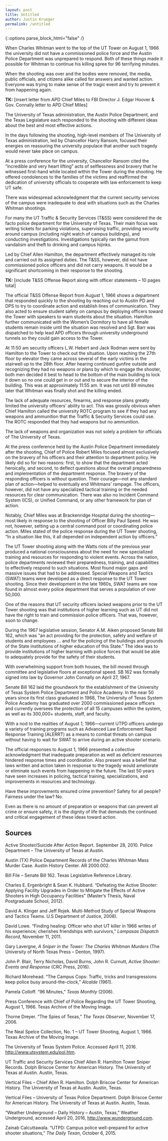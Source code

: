 ```yaml
---
layout: post
title: Untitled
author: Justin Krueger
permalink: /untitled
---
```

<div class="white bar"><div class="container"><div class="col-sm-12 col-md-10 col-md-offset-1 col-lg-8 col-lg-offset-2 post-content">
{::options parse_block_html="false" /}

When Charles Whitman went to the top of the UT Tower on August 1, 1966 the university did not have a commissioned police force and the Austin Police Department was unprepared to respond.  Both of these things made it possible for Whitman to continue his killing spree for 96 terrifying minutes.   

When the shooting was over and the bodies were removed, the media, public officials, and citizens alike called for answers and wanted action.  Everyone was trying to make sense of the tragic event and try to prevent it from happening again.

**TK:** [insert letter from APD Chief Miles to FBI Director J. Edgar Hoover &amp; Gov. Connally letter to APD Chief Miles] 

The University of Texas administration, the Austin Police Department, and the Texas Legislature each responded to the shooting with different ideas about the best and most effective actions. 

In the days following the shooting, high-level members of The University of Texas administration, led by Chancellor Harry Ransom, focused their energies on reassuring the university populace that another such tragedy would never take place on campus.  

At a press conference for the university, Chancellor Ransom cited the “incredible and very heart lifting” acts of selflessness and bravery that he witnessed first-hand while located within the Tower during the shooting.  He offered condolences to the families of the victims and reaffirmed the dedication of university officials to cooperate with law enforcement to keep UT safe.    

There was widespread acknowledgment that the current security services of the campus were inadequate to deal with situations such as the Charles Whitman shootings.  

For many the UT Traffic &amp; Security Services (T&amp;SS) were considered the de facto police department for the University of Texas.  Their main focus was writing tickets for parking violations, supervising traffic, providing security around campus (including night watch of campus buildings), and conducting investigations.  Investigations typically ran the gamut from vandalism and theft to drinking and campus hijinks.   

Led by Chief Allen Hamilton, the department effectively managed its role and carried out its assigned duties.  The T&amp;SS, however, did not have commissioned police officers and did not carry weapons.  It would be a significant shortcoming in their response to the shooting.   

**TK:** [include T&amp;SS Offense Report along with officer statements – 10 pages total]

The official T&amp;SS Offense Report from August 1, 1966 shows a department that responded quickly to the shooting by reaching out to Austin PD and DPS to try to coordinate action and establish lines of communication.  They also acted to ensure student safety on campus by deploying officers toward the Tower with speakers to warn students about the situation.  Hamilton further communicated with the Women’s Dormitory to have all female students remain inside until the situation was resolved and Sgt. Barr was dispatched to help lead APD officers through university underground tunnels so they could gain access to the Tower.   

At 11:50 am security officers L.W. Hebert and Jack Rodman were sent by Hamilton to the Tower to check out the situation.  Upon reaching the 27th floor by elevator they came across several of the early victims in the stairwell up to the 28th floor.  After hearing continued gunfire outside and recognizing they had no weapons or plans by which to engage the shooter, both men decided it best to head to the bottom of the main building to lock it down so no one could get in or out and to secure the interior of the building.  This was at approximately 11:55 am. It was not until 89 minutes later that Whitman was finally shot and the killing ended.   

The lack of adequate resources, firearms, and response plans greatly limited the university officers’ ability to act. This was grossly obvious when Chief Hamilton called the university ROTC program to see if they had any weapons and ammunition that the Traffic &amp; Security Services could use. The ROTC responded that they had weapons but no ammunition.  

The lack of weapons and organization was not solely a problem for officials of The University of Texas.  

At the press conference held by the Austin Police Department immediately after the shooting, Chief of Police Robert Miles focused almost exclusively on the bravery of his officers and their attention to department policy.  He likely did so for two reasons: first, to show that the department acted heroically, and second, to deflect questions about the overall preparedness and implementation of the department response.  The bravery of the responding officers is without question. Their courage—not any standard plan of action—helped to eventually end Whitmans’ rampage.  The officers, however, did not have any specialized tactical training or the needed resources for clear communication.  There was also no Incident Command System (ICS), or Unified Command, or any other framework for plan of action.   

Notably, Chief Miles was at Brackenridge Hospital during the shooting—most likely in response to the shooting of Officer Billy Paul Speed.  He was not, however, setting up a central command post or coordinating police action.  Miles stated of the police response during the UT Tower shooting, “In a situation like this, it all depended on independent action by officers.”  

The UT Tower shooting along with the Watts riots of the previous year produced a national consciousness about the need for new specialized training and resources for responding to violent events.  Across the nation, police departments reviewed their preparedness, training, and capabilities to effectively respond to such situations. Most found major gaps and massive issues that had to be addressed.  Special Weapons and Tactics (SWAT) teams were developed as a direct response to the UT Tower shooting.  Since their development in the late 1960s, SWAT teams are now found in almost every police department that serves a population of over 50,000.  

One of the reasons that UT security officers lacked weapons prior to the UT Tower shooting was that institutions of higher learning such as UT did not have the right to train and commission police officers.  That was, however, soon to change. 

During the 1967 legislative session, Senator A.M. Aiken proposed Senate Bill 162, which was “an act providing for the protection, safety and welfare of students and employees … and for the policing of the buildings and grounds of the State institutions of higher education of this State.”  The idea was to provide institutions of higher learning with police forces that would be able to adequately provide for the safety of their students.
  
With overwhelming support from both houses, the bill moved through committee and legislative floors at exceptional speed.  SB 162 was formally signed into law by Governor John Connally on April 27, 1967. 

Senate Bill 162 laid the groundwork for the establishment of the University of Texas System Police Department and Police Academy. In the near 50 years since its first class graduated in 1968, The University of Texas System Police Academy has graduated over 2000 commissioned peace officers and currently oversees the protection of all 15 campuses within the system, as well as its 300,000+ students, staff, and faculty. 

With a nod to the realities of August 1, 1966—current UTPD officers undergo a variety of training programs such as Advanced Law Enforcement Rapid Response Training (ALERRT) as a means to combat threats on campus without having to wait for SWAT to arrive during an active shooter scenario.   
 
The official responses to August 1, 1966 presented a collective acknowledgment that inadequate preparation as well as deficient resources hindered response times and coordination.  Also present was a belief that laws written and action taken in response to the tragedy would ameliorate or eliminate such events from happening in the future.  The last 50 years have seen increases in policing, tactical training, specializations, and improvements in resources and technology.

Have these improvements ensured crime prevention?  Safety for all people?  Fairness under the law?  No.

Even as there is no amount of preparation or weapons that can prevent all crime or ensure safety, it is the dignity of life that demands the continued and critical engagement of these ideas toward action.  

## Sources

Active Shooter/Suicide After Action Report. September 28, 2010. Police Department – The University of Texas at Austin. 

Austin (TX) Police Department Records of the Charles Whitman Mass Murder Case. Austin History Center. AR 2000.002. 

Bill File – Senate Bill 162. Texas Legislative Reference Library. 

Charles E. Ergenbright & Sean K. Hubbard. “Defeating the Active Shooter: Applying Facility Upgrades in Order to Mitigate the Effects of Active Shooters in High Occupancy Facilities” (Master’s Thesis, Naval Postgraduate School, 2012).

David A. Klinger and Jeff Rojek. Multi-Method Study of Special Weapons and Tactics Teams. U.S Department of Justice, 2008).

David Lowe. “Finding healing: Officer who shot UT killer in 1966 writes of his experience; cherishes friendships with survivors,” _Lampasas Dispatch Record_, November 11, 2011.

Gary Lavergne, _A Sniper in the Tower: The Charles Whitman Murders_ (The University of North Texas Press – Denton, 1997).

John P. Blair, Terry Nicholas, David Burns, John R. Curnutt, _Active Shooter: Events and Response_ (CRC Press, 2016).

Richard Morehead. “The Campus Cops: Traffic, tricks and transgressions keep police busy around-the-clock,” _Alcalde_ (1961). 

Pamela Colloff. “96 Minutes,” _Texas Monthly_ (2006). 

Press Conference with Chief of Police Regarding the UT Tower Shooting, August 1, 1966. Texas Archive of the Moving Image. 

Thorne Dreyer. “The Spies of Texas,” _The Texas Observer_, November 17, 2006. 

The Neal Spelce Collection, No. 1 – UT Tower Shooting, August 1, 1966. Texas Archive of the Moving Image.

The University of Texas System Police. Accessed April 11, 2016. <http://www.utsystem.edu/pol.htm>.

UT Traffic and Security Services Chief Allen R. Hamilton Tower Sniper Records. Dolph Briscoe Center for American History. The University of Texas at Austin. Austin, Texas.  

Vertical Files – Chief Allen R. Hamilton. Dolph Briscoe Center for American History. The University of Texas at Austin. Austin, Texas.

Vertical Files – University of Texas Police Department.   Dolph Briscoe Center for American History. The University of Texas at Austin. Austin, Texas. 

“Weather Underground – Daily History – Austin, Texas,” Weather Underground, accessed April 20, 2016, <http://www.wunderground.com>.

Zainab Calcuttawala. “UTPD: Campus police well-prepared for active shooter situations,” _The Daily Texan_, October 6, 2015.
</div></div></div>